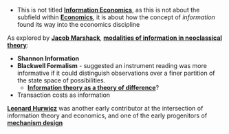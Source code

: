 - This is not titled **[Information Economics](../notes/Information_Economics)**, as this is not about the subfield within **[Economics](../notes/Economics)**, it is about how the concept of *information* found its way into the economics discipline 

As explored by ****[Jacob Marshack](../notes/Jacob_Marshack)****, **[modalities of information in neoclassical theory](../notes/modalities_of_information_in_neoclassical_theory)**:
- **Shannon Information** 
- **Blackwell Formalism** - suggested an instrument reading was more informative if it could distinguish observations over a finer partition of the state space of possibilities.
	- **[Information theory as a theory of difference](../notes/Information_theory_as_a_theory_of_difference)**?
- Transaction costs as information 

**[Leonard Hurwicz](../notes/Leonard_Hurwicz)** was another early contributor at the intersection of information theory and economics, and one of the early progenitors of **[mechanism design](../notes/mechanism_design)**